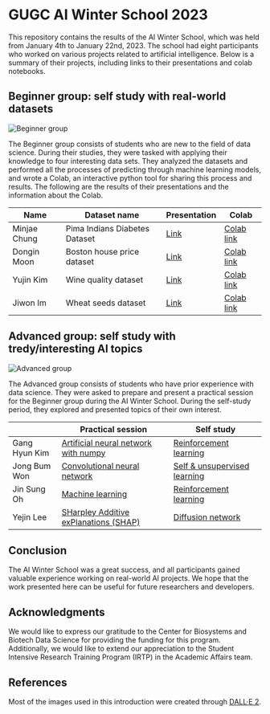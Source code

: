 # GUGC AI Winter School 2023

This repository contains the results of the AI Winter School, which was held from January 4th to January 22nd, 2023. The school had eight participants who worked on various projects related to artificial intelligence. Below is a summary of their projects, including links to their presentations and colab notebooks.


## Beginner group: self study with real-world datasets

![Beginner group](./Biginners.png?raw=true)


The Beginner group consists of students who are new to the field of data science. During their studies, they were tasked with applying their knowledge to four interesting data sets. They analyzed the datasets and performed all the processes of predicting through machine learning models, and wrote a Colab, an interactive python tool for sharing this process and results. The following are the results of their presentations and the information about the Colab.

| Name | Dataset name  | Presentation | Colab |
|---|---|---|---|
| Minjae Chung | Pima Indians Diabetes Dataset | [Link](https://docs.google.com/presentation/d/1LjrlKDR2Q2foAKprmz9x9M6ORA0IsY_S/edit?usp=share_link&ouid=101633548124306174896&rtpof=true&sd=true/) | [Colab link](https://colab.research.google.com/drive/1Gv6GZE0Vp_kUNenrUidNISXqgij3ElSz#scrollTo=429dPW_-rOxd) |
| Dongin Moon | Boston house price dataset | [Link](https://docs.google.com/presentation/d/1UBSmXoj5nECZki0xY8XiZuGJ5M2PSC4N/edit?usp=share_link&ouid=101633548124306174896&rtpof=true&sd=true) | [Colab link](https://colab.research.google.com/drive/1bx61CfoTBFOiVThImOkGsZkTe9UtJIhj?usp=sharing#scrollTo=65VwawWn1MTf) |
| Yujin Kim | Wine quality dataset | [Link](https://docs.google.com/presentation/d/1feb8zLfKKg9DMdz-6PK7rX1UlvaKnWIz/edit?usp=share_link&ouid=101633548124306174896&rtpof=true&sd=true) | [Colab link](https://colab.research.google.com/drive/12t4h_rXh62VWBP5DeW4owGuj881awzv4?hl=ko) |
| Jiwon Im | Wheat seeds dataset | [Link](https://docs.google.com/presentation/d/1ZL21xC5dGHbDlXwWT18WkHK-lS53PvAs/edit?usp=share_link&ouid=101633548124306174896&rtpof=true&sd=true) | [Colab link](https://colab.research.google.com/drive/1cieX2LOsrgfG33rACMZwCkWJFf6MOoAn?usp=sharing) |


## Advanced group: self study with tredy/interesting AI topics

![Advanced group](./Advanced.png?raw=true)


The Advanced group consists of students who have prior experience with data science. They were asked to prepare and present a practical session for the Beginner group during the AI Winter School. During the self-study period, they explored and presented topics of their own interest.

|  | Practical session  | Self study |
|---|---|---|
| Gang Hyun Kim | [Artificial neural network with numpy](https://docs.google.com/presentation/d/1NC0m9CGLiyM3-BkfdhA_cuImxs7XYNEC/edit?usp=share_link&ouid=101633548124306174896&rtpof=true&sd=true) | [Reinforcement learning](https://docs.google.com/presentation/d/1BVFDeCxW27K9PrmsyUhA_f8wkoNoLyZ_/edit?usp=drive_link&ouid=101633548124306174896&rtpof=true&sd=true) |
| Jong Bum Won | [Convolutional neural network](https://docs.google.com/presentation/d/1ozVi-X_dxRuFZns-DDqgY1chgtkT7F0H/edit?usp=share_link&ouid=101633548124306174896&rtpof=true&sd=true) | [Self & unsupervised learning](https://docs.google.com/presentation/d/1J-n7tthS0PbkSYyMQNJTPY-whxEWvEKF/edit?usp=share_link&ouid=101633548124306174896&rtpof=true&sd=true) |
| Jin Sung Oh | [Machine learning](https://docs.google.com/presentation/d/1-OWIQHGT8lHRaxU4cSQpLcj2Oyu6hNEH/edit?usp=share_link&ouid=101633548124306174896&rtpof=true&sd=true) | [Reinforcement learning](https://docs.google.com/presentation/d/1BCBYXd6jC7L1DEvFtANZVBi0cRlxG9_O/edit?usp=share_link&ouid=101633548124306174896&rtpof=true&sd=true) |
| Yejin Lee | [SHarpley Additive exPlanations (SHAP)](https://docs.google.com/presentation/d/15GQhyZSJBO_NWt8m5O9nUR8a6Jju0-DW/edit?usp=share_link&ouid=101633548124306174896&rtpof=true&sd=true) | [Diffusion network](https://docs.google.com/presentation/d/1xk_8th_iJQpZ_H_SIYefML2dWApkdYw1/edit?usp=share_link&ouid=101633548124306174896&rtpof=true&sd=true) |

## Conclusion

The AI Winter School was a great success, and all participants gained valuable experience working on real-world AI projects. We hope that the work presented here can be useful for future researchers and developers.

## Acknowledgments

We would like to express our gratitude to the Center for Biosystems and Biotech Data Science for providing the funding for this program. Additionally, we would like to extend our appreciation to the Student Intensive Research Training Program (IRTP) in the Academic Affairs team.
## References

Most of the images used in this introduction were created through [DALL·E 2](https://openai.com/product/dall-e-2).
